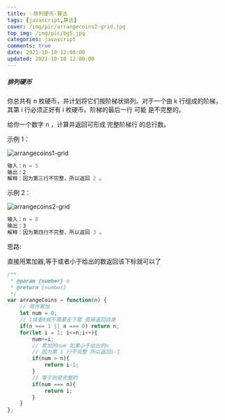 ```yaml
---
title: ✨排列硬币-算法
tags: [javascript,算法]
cover: /img/pic/arrangecoins2-grid.jpg
top_img: /img/pic/bg5.jpg
categories: javascript
comments: true
date: 2021-10-10 12:00:00
updated: 2021-10-10 12:00:00
---
```


##### 排列硬币

你总共有 n 枚硬币，并计划将它们按阶梯状排列。对于一个由 k 行组成的阶梯，其第 i 行必须正好有 i 枚硬币。阶梯的最后一行 可能 是不完整的。

给你一个数字 n ，计算并返回可形成 完整阶梯行 的总行数。

 

示例 1：

![arrangecoins1-grid](/img/pic/arrangecoins1-grid.jpg)

```js
输入：n = 5
输出：2
解释：因为第三行不完整，所以返回 2 。
```

示例 2：

![arrangecoins2-grid](/img/pic/arrangecoins2-grid.jpg)

```js
输入：n = 8
输出：3
解释：因为第四行不完整，所以返回 3 。
```

思路:

直接用累加器,等于或者小于给出的数返回该下标就可以了

```js
/**
 * @param {number} n
 * @return {number}
 */
var arrangeCoins = function(n) {
    // 用作累加
    let num = 0;
    // 1或者0就不需要走下面 直接返回自身
    if(n === 1 || n === 0) return n;
    for(let i = 1; i<=n;i++){
        num+=i;
        // 累加的num 如果小于给出的n 
        // 因为第 i 行不完整 所以返回i-1
        if(num > n){
            return i-1;
        }
        // 等于则是完整的
        if(num === n){
            return i;
        }
    }
};
```



